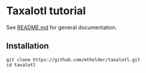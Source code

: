 # Taxalotl tutorial
See [README.md](./README.md) for general documentation.

## Installation

    git clone https://github.com/mtholder/taxalotl.git
    cd taxalotl
    